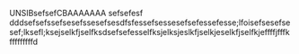 UNSIBsefsefCBAAAAAAA
sefsefesf
dddsefsefssefsesefssesefsesdfsfessefsessesefsefessefesse;lfoisefsesefsesef;lksefl;ksejselkfjselfksdsefsefesselfksjelksjeslkfjselkjeselkfjselfkjeffffjfffkfffffffffd
